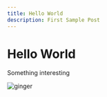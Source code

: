 ```yaml
---
title: Hello World
description: First Sample Post
---
```


# Hello World

Something interesting

![ginger](../assets/posts/hello-world.md/ginger.jpg)
